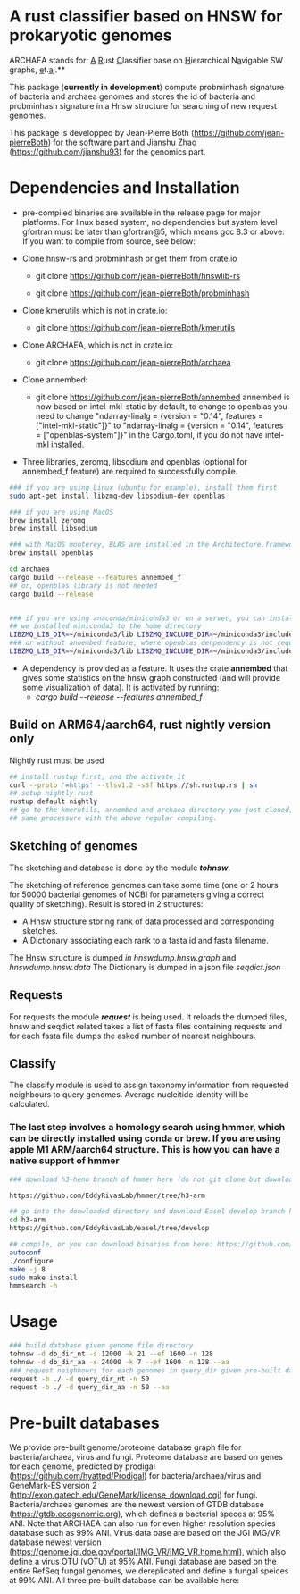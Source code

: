 # A rust classifier based on HNSW for prokaryotic genomes

ARCHAEA stands for: <u>A</u> <u>R</u>ust <u>C</u>lassifier base on <u>H</u>ierarchical N<u>a</u>vigable SW graphs, <u>e</u>t.<u>a</u>l.**

This package (**currently in development**) compute probminhash signature of  bacteria and archaea genomes and stores the id of bacteria and probminhash signature in a Hnsw structure for searching of new request genomes.

This package is developped by Jean-Pierre Both (https://github.com/jean-pierreBoth) for the software part and Jianshu Zhao (https://github.com/jianshu93) for the genomics part.

# Dependencies and Installation

* pre-compiled binaries are available in the release page for major platforms. For linux based system, no dependencies but system level gfortran must be later than gfortran@5, which means gcc 8.3 or above. If you want to compile from source, see below:


*  Clone hnsw-rs and probminhash or get them from crate.io
    - git clone https://github.com/jean-pierreBoth/hnswlib-rs

    - git clone https://github.com/jean-pierreBoth/probminhash

* Clone kmerutils which is not in crate.io:
  
    - git clone https://github.com/jean-pierreBoth/kmerutils

* Clone ARCHAEA, which is not in crate.io:
    - git clone https://github.com/jean-pierreBoth/archaea
* Clone annembed:
    - git clone https://github.com/jean-pierreBoth/annembed
    annembed is now based on intel-mkl-static by default, to change to openblas you need to change "ndarray-linalg = {version = "0.14", features = ["intel-mkl-static"]}" to "ndarray-linalg = {version = "0.14", features = ["openblas-system"]}" in the Cargo.toml, if you do not have intel-mkl installed.

* Three libraries, zeromq, libsodium and openblas (optional for annembed_f feature) are required to successfully compile. 

```bash
### if you are using Linux (ubuntu for example), install them first
sudo apt-get install libzmq-dev libsodium-dev openblas

### if you are using MacOS
brew install zeromq
brew install libsodium

### with MacOS monterey, BLAS are installed in the Architecture.framework, but you can still installed it and add library path to environmental variables according to homebrew promt message. See above annembed part to see how to use a different openblas in interl-mkl library
brew install openblas

cd archaea
cargo build --release --features annembed_f
## or, openblas library is not needed
cargo build --release


### if you are using anaconda/miniconda3 or on a server, you can install them first, but remember to add library configuration path and dynamic library config path to you environmental variables. Openblas must be installed at system level for MacOS system (static link is not prefered by Apple). Ask your system manager to installed it for you.
## we installed miniconda3 to the home directory
LIBZMQ_LIB_DIR=~/miniconda3/lib LIBZMQ_INCLUDE_DIR=~/miniconda3/include cargo build --release --features annembed_f
### or without annembed feature, where openblas denpendency is not required
LIBZMQ_LIB_DIR=~/miniconda3/lib LIBZMQ_INCLUDE_DIR=~/miniconda3/include cargo build --release

```

* A dependency is provided as a feature. It uses the crate **annembed** that gives some statistics on the hnsw graph constructed (and will provide some visualization of data).
  It is activated by running:
    -   *cargo build --release --features annembed_f*

## Build on ARM64/aarch64, rust nightly version only
Nightly rust must be used
```bash
## install rustup first, and the activate it
curl --proto '=https' --tlsv1.2 -sSf https://sh.rustup.rs | sh
## setup nightly rust
rustup default nightly
## go to the kmerutils, annembed and archaea directory you just cloned, and change the line: hnsw_rs =  {version = "0.1.15"} to hnsw_rs = {path = "../hnswlib-rs"} in both Cargo.toml
## same processure with the above regular compiling.
```
## Sketching of genomes

The sketching and database is done by the module ***tohnsw***.

The sketching of reference genomes can take some time (one or 2 hours for 50000 bacterial genomes of NCBI for parameters giving a correct quality of sketching). Result is stored in 2 structures:
- A Hnsw structure storing rank of data processed and corresponding sketches.
- A Dictionary associating each rank to a fasta id and fasta filename.

The Hnsw structure is dumped *in hnswdump.hnsw.graph* and  *hnswdump.hnsw.data*
The Dictionary is dumped in a json file *seqdict.json*
## Requests

For requests  the module ***request*** is being used. It reloads the dumped files, hnsw and seqdict related
takes a list of fasta files containing requests and for each fasta file dumps the asked number of nearest neighbours.

## Classify
 The classify module is used to assign taxonomy information from requested neighbours to query genomes. Average nucleitide identity will be calculated. 

### The last step involves a homology search using hmmer, which can be directly installed using conda or brew. If you are using apple M1 ARM/aarch64 structure. This is how you can have a native support of hmmer

```bash
### download h3-heno branch of hmmer here (do not git clone but download zip):

https://github.com/EddyRivasLab/hmmer/tree/h3-arm

## go into the donwloaded directory and download Easel develop branch here (do not git clone but download zip) :
cd h3-arm
https://github.com/EddyRivasLab/easel/tree/develop

## compile, or you can download binaries from here: https://github.com/jianshu93/hmmer-h3-arm
autoconf
./configure
make -j 8
sudo make install
hmmsearch -h
```

# Usage

```bash
### build database given genome file directory
tohnsw -d db_dir_nt -s 12000 -k 21 --ef 1600 -n 128
tohnsw -d db_dir_aa -s 24000 -k 7 --ef 1600 -n 128 --aa
### request neighbours for each genomes in query_dir given pre-built database path
request -b ./ -d query_dir_nt -n 50
request -b ./ -d query_dir_aa -n 50 --aa
```



# Pre-built databases

We provide pre-built genome/proteome database graph file for bacteria/archaea, virus and fungi. Proteome database are based on genes for each genome, predicted by prodigal (https://github.com/hyattpd/Prodigal) for bacteria/archaea/virus and GeneMark-ES version 2 (http://exon.gatech.edu/GeneMark/license_download.cgi) for fungi. Bacteria/archaea genomes are the newest version of GTDB database (https://gtdb.ecogenomic.org), which defines a bacterial speces at 95% ANI. Note that ARCHAEA can also run for even higher resolution species database such as 99% ANI. Virus data base are based on the JGI IMG/VR database newest version (https://genome.jgi.doe.gov/portal/IMG_VR/IMG_VR.home.html), which also define a virus OTU (vOTU) at 95% ANI. Fungi database are based on the entire RefSeq fungal genomes, we dereplicated and define a fungal speices at 99% ANI. All three pre-built database can be available here: